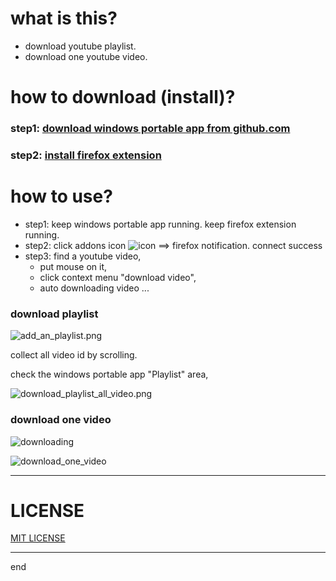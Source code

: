 
# what is this?

 - download youtube playlist.
 - download one youtube video.

# how to download (install)?

### step1: [download windows portable app from github.com](https://github.com/queue-download-youtube-playlist/queue-download-desktop/releases/latest)
### step2: [install firefox extension](https://addons.mozilla.org/en-US/firefox/addon/youtube-playlist-download/)

# how to use?
 - step1: keep windows portable app running. keep firefox extension running.
 - step2: click addons icon ![icon](https://bitbucket.org/vacantthinker/queue-download-desktop/raw/9323a0e142ea5c2c9469f5e49e64f8761ddf8ac7/image/48.png) ==> firefox notification. connect success
 - step3: find a youtube video, 
   - put mouse on it, 
   - click context menu "download video", 
   - auto downloading video ... 

### download playlist

![add_an_playlist.png](https://bitbucket.org/vacantthinker/queue-download-desktop/raw/4c892aeb523430f54a62a9016f426da5370e180d/image/add_an_playlist.png)


 collect all video id by scrolling.

check the windows portable app "Playlist" area,

![download_playlist_all_video.png](https://bitbucket.org/vacantthinker/queue-download-desktop/raw/4c892aeb523430f54a62a9016f426da5370e180d/image/download_playlist_all_video.png)

### download one video

![downloading](https://bitbucket.org/vacantthinker/queue-download-desktop/raw/1dc391462911b013b2e8d777ae1f87bdd9566249/image/downloadinfo.png)

![download_one_video](https://bitbucket.org/vacantthinker/queue-download-desktop/raw/4c892aeb523430f54a62a9016f426da5370e180d/image/download_one_video.png)


---

# LICENSE

[MIT LICENSE](https://github.com/queue-download-youtube-playlist/queue-download-desktop/blob/main/LICENSE)

---

end